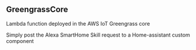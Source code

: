 ## GreengrassCore
Lambda function deployed in the AWS IoT Greengrass core

Simply post the Alexa SmartHome Skill request to a Home-assistant custom component
